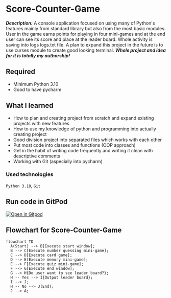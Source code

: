 # Score-Counter-Game
***Description:*** A console application focused on using many of Python's features mainly from standard library but also from the most basic modules. 
User in the game earns points for playing in four mini-games and at the end user can see its score and place at the leader board. Whole activity is saving into logs logs.txt file. A plan to expand this project in the future is to use curses module to create good looking terminal.
***Whole project and idea for it is totally my authorship!***

## Required
- Minimum Python 3.10
- Good to have pycharm

## What I learned
- How to plan and creating project from scratch and expand existing projects with new features
- How to use my knowledge of python and programming into actually creating project
- Good division project into separated files which works with each other
- Put most code into classes and functions (OOP approach)
- Get in the habit of writing code frequently and writing it clean with descriptive comments
- Working with Git (aspecially into pycharm)

### Used technologies
`Python 3.10`, `Git`

## Run code in GitPod
<a href="https://gitpod.io/#https://github.com/JakubSzuber/Score-Counter-Game/blob/master/main.py" rel="nofollow"><img src="https://camo.githubusercontent.com/76e60919474807718793857d8eb615e7a50b18b04050577e5a35c19421f260a3/68747470733a2f2f676974706f642e696f2f627574746f6e2f6f70656e2d696e2d676974706f642e737667" alt="Open in Gitpod" data-canonical-src="https://gitpod.io/button/open-in-gitpod.svg" style="max-width: 100%;"></a>

##  Flowchart for Score-Counter-Game
```mermaid
flowchart TD
  A(Start) --> B[Execute start window];
  B --> C[Execute number quessing mini-game];
  C --> D[Execute card game];
  D --> E[Execute memory mini-game];
  E --> F[Execute quiz mini-game];
  F --> G[Execute end window];
  G --> H{Do user want to see leader board?};
  H -- Yes --> I{Output leader board};
  I --> J;
  H -- No --> J(End);
  J --> A;
```
